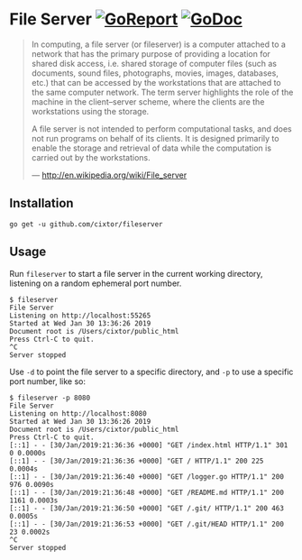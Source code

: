 # File Server [![GoReport](https://goreportcard.com/badge/github.com/cixtor/fileserver)](https://goreportcard.com/report/github.com/cixtor/fileserver) [![GoDoc](https://godoc.org/github.com/cixtor/fileserver?status.svg)](https://godoc.org/github.com/cixtor/fileserver)

> In computing, a file server (or fileserver) is a computer attached to a network that has the primary purpose of providing a location for shared disk access, i.e. shared storage of computer files (such as documents, sound files, photographs, movies, images, databases, etc.) that can be accessed by the workstations that are attached to the same computer network. The term server highlights the role of the machine in the client–server scheme, where the clients are the workstations using the storage.
>
> A file server is not intended to perform computational tasks, and does not run programs on behalf of its clients. It is designed primarily to enable the storage and retrieval of data while the computation is carried out by the workstations.
> 
> — http://en.wikipedia.org/wiki/File_server

## Installation

```
go get -u github.com/cixtor/fileserver
```

## Usage

Run `fileserver` to start a file server in the current working directory, listening on a random ephemeral port number.

```
$ fileserver
File Server
Listening on http://localhost:55265
Started at Wed Jan 30 13:36:26 2019
Document root is /Users/cixtor/public_html
Press Ctrl-C to quit.
^C
Server stopped
```

Use `-d` to point the file server to a specific directory, and `-p` to use a specific port number, like so:

```
$ fileserver -p 8080
File Server
Listening on http://localhost:8080
Started at Wed Jan 30 13:36:26 2019
Document root is /Users/cixtor/public_html
Press Ctrl-C to quit.
[::1] - - [30/Jan/2019:21:36:36 +0000] "GET /index.html HTTP/1.1" 301 0 0.0000s
[::1] - - [30/Jan/2019:21:36:36 +0000] "GET / HTTP/1.1" 200 225 0.0004s
[::1] - - [30/Jan/2019:21:36:40 +0000] "GET /logger.go HTTP/1.1" 200 976 0.0090s
[::1] - - [30/Jan/2019:21:36:48 +0000] "GET /README.md HTTP/1.1" 200 1161 0.0003s
[::1] - - [30/Jan/2019:21:36:50 +0000] "GET /.git/ HTTP/1.1" 200 463 0.0005s
[::1] - - [30/Jan/2019:21:36:53 +0000] "GET /.git/HEAD HTTP/1.1" 200 23 0.0002s
^C
Server stopped
```

